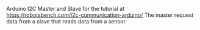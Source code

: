Arduino I2C Master and Slave for the tutorial at https://robotsbench.com/i2c-communication-arduino/
The master request data from a slave that reads data from a sensor.